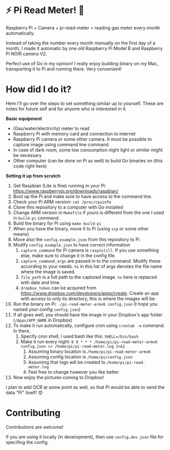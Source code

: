 # :zap: Pi Read Meter! :movie_camera:

Raspberry Pi + Camera + pi-read-meter = reading gas meter every month automatically.

Instead of taking the number every month manually on the first day of a month, I made it automatic by one old Raspberry Pi Model B and Raspberry Pi NOIR camera V2.

Perfect use of Go in my opinion! I really enjoy building binary on my Mac, transporting it to Pi and running there. Very convenient!

# How did I do it?

Here I'll go over the steps to set something similar up to yourself. These are notes for future self and for anyone who is interested in it.

**Basic equipment**
* (Gas/water/electricity) meter to read
* Raspberry Pi with memory card and connection to internet
* Raspberry Pi camera or some other camera. It must be possible to capture image using command line command.
* In case of dark room, some low consumption night light or similar might be necessary
* Other computer (can be done on Pi as well) to build Go binaries on (this code right here)

**Setting it up from scratch**
1. Get Raspbian (Lite is fine) running in your Pi: https://www.raspberrypi.org/downloads/raspbian/
2. Boot up the Pi and make sure to have access to the command line.
3. Check your Pi ARM version: `cat /proc/cpuinfo`
4. Clone this repository to a computer with Go installed
5. Change ARM version in `Makefile` if yours is different from the one I used in `build-pi` command.
6. Build the binary for Pi using `make build-pi`
7. When you have the binary, move it to Pi (using `scp` or some other means)
8. Move also the `config.example.json` from this repository to Pi
9. Modify `config.example.json` to have correct information
    1.  `capture_command` for Pi camera is `raspistill`. If you use something else, make sure to change it in the config file.
    2.  `capture_command_args` are passed in to the command. Modify these according to your needs. `%s` in this list of args denotes the file name where the image is saved.
    3.  `file_path` is a full path to the captured image. `%s` here is replaced with date and time.
    4.  `dropbox_token` can be acquired from https://www.dropbox.com/developers/apps/create. Create an app with access to only its directory, this is where the images will be.
10. Run the binary on Pi: `./pi-read-meter-armv6 config.json` (I hope you named your config `config.json`)
11. If all goes well, you should have the image in your Dropbox's app folder (`/Apps/APP_NAME` in Dropbox)
12. To make it run automatically, configure cron using `crontab -e` command. In there,
    1.  Specify cron shell, I used bash like this: `SHELL=/bin/bash`
    2.  Make it run every night: `0 0 * * * /home/pi/pi-read-meter-armv6 config.json >> /home/pi/pi-read-meter.log 2>&1`
        1.  Assuming binary location is `/home/pi/pi-read-meter-armv6`
        2.  Assuming config location is `/home/pi/config.json`
        3.  Assuming that logs will be created to `/home/pi/pi-read-meter.log`
        4.  Feel free to change however you like better
13. Now enjoy the pictures coming to Dropbox!

I plan to add OCR at some point as well, so that Pi would be able to send the data "Pi" itself! :heart_eyes:

# Contributing

Contributions are welcome!

If you are using it locally (in development), then use `config.dev.json` file for specifing the config.
